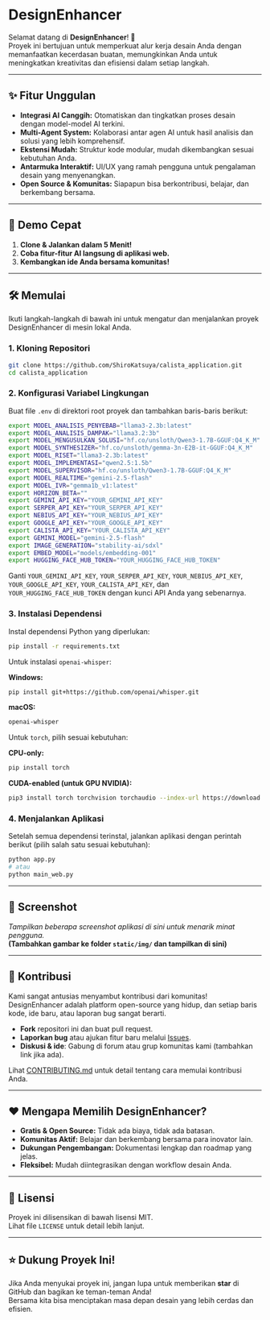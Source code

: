 # DesignEnhancer

Selamat datang di **DesignEnhancer**! 🚀  
Proyek ini bertujuan untuk memperkuat alur kerja desain Anda dengan memanfaatkan kecerdasan buatan, memungkinkan Anda untuk meningkatkan kreativitas dan efisiensi dalam setiap langkah.

---

## ✨ Fitur Unggulan

- **Integrasi AI Canggih:** Otomatiskan dan tingkatkan proses desain dengan model-model AI terkini.
- **Multi-Agent System:** Kolaborasi antar agen AI untuk hasil analisis dan solusi yang lebih komprehensif.
- **Ekstensi Mudah:** Struktur kode modular, mudah dikembangkan sesuai kebutuhan Anda.
- **Antarmuka Interaktif:** UI/UX yang ramah pengguna untuk pengalaman desain yang menyenangkan.
- **Open Source & Komunitas:** Siapapun bisa berkontribusi, belajar, dan berkembang bersama.

---

## 🚀 Demo Cepat

1. **Clone & Jalankan dalam 5 Menit!**
2. **Coba fitur-fitur AI langsung di aplikasi web.**
3. **Kembangkan ide Anda bersama komunitas!**

---

## 🛠️ Memulai

Ikuti langkah-langkah di bawah ini untuk mengatur dan menjalankan proyek DesignEnhancer di mesin lokal Anda.

### 1. Kloning Repositori
```bash
git clone https://github.com/ShiroKatsuya/calista_application.git
cd calista_application
```

### 2. Konfigurasi Variabel Lingkungan

Buat file `.env` di direktori root proyek dan tambahkan baris-baris berikut:

```bash
export MODEL_ANALISIS_PENYEBAB="llama3-2.3b:latest"
export MODEL_ANALISIS_DAMPAK="llama3.2:3b"
export MODEL_MENGUSULKAN_SOLUSI="hf.co/unsloth/Qwen3-1.7B-GGUF:Q4_K_M"
export MODEL_SYNTHESIZER="hf.co/unsloth/gemma-3n-E2B-it-GGUF:Q4_K_M"
export MODEL_RISET="llama3-2.3b:latest"
export MODEL_IMPLEMENTASI="qwen2.5:1.5b"
export MODEL_SUPERVISOR="hf.co/unsloth/Qwen3-1.7B-GGUF:Q4_K_M"
export MODEL_REALTIME="gemini-2.5-flash"
export MODEL_IVR="gemma1b_v1:latest"
export HORIZON_BETA=""
export GEMINI_API_KEY="YOUR_GEMINI_API_KEY"
export SERPER_API_KEY="YOUR_SERPER_API_KEY"
export NEBIUS_API_KEY="YOUR_NEBIUS_API_KEY"
export GOOGLE_API_KEY="YOUR_GOOGLE_API_KEY"
export CALISTA_API_KEY="YOUR_CALISTA_API_KEY"
export GEMINI_MODEL="gemini-2.5-flash"
export IMAGE_GENERATION="stability-ai/sdxl"
export EMBED_MODEL="models/embedding-001"
export HUGGING_FACE_HUB_TOKEN="YOUR_HUGGING_FACE_HUB_TOKEN"
```

Ganti `YOUR_GEMINI_API_KEY`, `YOUR_SERPER_API_KEY`, `YOUR_NEBIUS_API_KEY`, `YOUR_GOOGLE_API_KEY`, `YOUR_CALISTA_API_KEY`, dan `YOUR_HUGGING_FACE_HUB_TOKEN` dengan kunci API Anda yang sebenarnya.

### 3. Instalasi Dependensi

Instal dependensi Python yang diperlukan:

```bash
pip install -r requirements.txt
```

Untuk instalasi `openai-whisper`:

**Windows:**
```bash
pip install git+https://github.com/openai/whisper.git
```

**macOS:**
```bash
openai-whisper
```

Untuk `torch`, pilih sesuai kebutuhan:

**CPU-only:**
```bash
pip install torch
```

**CUDA-enabled (untuk GPU NVIDIA):**
```bash
pip3 install torch torchvision torchaudio --index-url https://download.pytorch.org/whl/cu128
```

### 4. Menjalankan Aplikasi

Setelah semua dependensi terinstal, jalankan aplikasi dengan perintah berikut (pilih salah satu sesuai kebutuhan):

```bash
python app.py
# atau
python main_web.py
```

---

## 📸 Screenshot

_Tampilkan beberapa screenshot aplikasi di sini untuk menarik minat pengguna._  
**(Tambahkan gambar ke folder `static/img/` dan tampilkan di sini)**

---

## 🤝 Kontribusi

Kami sangat antusias menyambut kontribusi dari komunitas!  
DesignEnhancer adalah platform open-source yang hidup, dan setiap baris kode, ide baru, atau laporan bug sangat berarti.

- **Fork** repositori ini dan buat pull request.
- **Laporkan bug** atau ajukan fitur baru melalui [Issues](https://github.com/ShiroKatsuya/calista_application/issues).
- **Diskusi & ide**: Gabung di forum atau grup komunitas kami (tambahkan link jika ada).

Lihat [CONTRIBUTING.md](CONTRIBUTING.md) untuk detail tentang cara memulai kontribusi Anda.

---

## ❤️ Mengapa Memilih DesignEnhancer?

- **Gratis & Open Source:** Tidak ada biaya, tidak ada batasan.
- **Komunitas Aktif:** Belajar dan berkembang bersama para inovator lain.
- **Dukungan Pengembangan:** Dokumentasi lengkap dan roadmap yang jelas.
- **Fleksibel:** Mudah diintegrasikan dengan workflow desain Anda.

---

## 📄 Lisensi

Proyek ini dilisensikan di bawah lisensi MIT.  
Lihat file `LICENSE` untuk detail lebih lanjut.

---

## ⭐ Dukung Proyek Ini!

Jika Anda menyukai proyek ini, jangan lupa untuk memberikan **star** di GitHub dan bagikan ke teman-teman Anda!  
Bersama kita bisa menciptakan masa depan desain yang lebih cerdas dan efisien.

